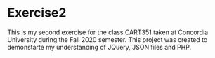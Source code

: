 # Exercise2
 This is my second exercise for the class CART351 taken at Concordia University during the Fall 2020 semester. 
 This project was created to demonstarte my understanding of JQuery, JSON files and PHP.

